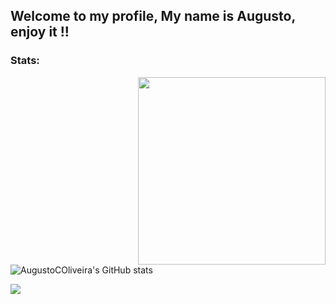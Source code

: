 ## Welcome to my profile, My name is Augusto, enjoy it !!
 
### Stats:
<img align="right" width="300" src="https://i2.wp.com/allhtaccess.info/wp-content/uploads/2018/03/programming.gif?fit=1281%2C716&ssl=1" />


![AugustoCOliveira's GitHub stats](https://github-readme-stats.vercel.app/api?username=AugustoCOliveira&theme=dark&show_icons=true)  

<a href="https://github.com/Gurupreet">
  <img align="left" src="https://github-readme-stats.vercel.app/api/top-langs/?username=AugustoCOliveira&theme=dark&hide_langs_below=1" />
</a>




